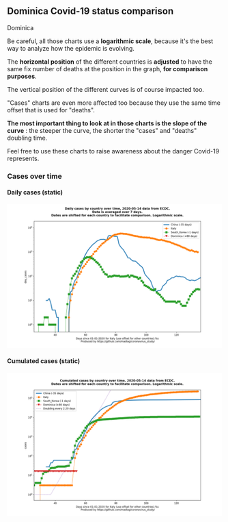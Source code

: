 ## Dominica Covid-19 status comparison 

Dominica



Be careful, all those charts use a **logarithmic scale**, because it's the best way to analyze how the epidemic is evolving.
 
The **horizontal position** of the different countries is **adjusted** to have the same fix number of deaths at the position in the graph, **for comparison purposes**.

The vertical position of the different curves is of course impacted too.

"Cases" charts are even more affected too because they use the same time offset that is used for "deaths".

**The most important thing to look at in those charts is the slope of the curve** : the steeper the curve, the shorter the "cases" and "deaths" doubling time.

Feel free to use these charts to raise awareness about the danger Covid-19 represents. 


 
### Cases over time
 
#### Daily cases (static)
![Dominica covid-19 daily cases static chart](https://raw.githubusercontent.com/madlag/coronavirus_study/master/notebooks/graphs/2020-05-14/countries/Dominica/2020-05-14_Dominica_day_cases.png "Dominica covid-19 day_cases static chart")   
 
#### Cumulated cases (static)
![Dominica covid-19 cumulated cases static chart](https://raw.githubusercontent.com/madlag/coronavirus_study/master/notebooks/graphs/2020-05-14/countries/Dominica/2020-05-14_Dominica_cases.png "Dominica covid-19 cases static chart")   

